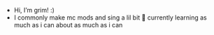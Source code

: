 - Hi, I’m grim! :)
- I commonly make mc mods and sing a lil bit
🌱 currently learning as much as i can about as much as i can
